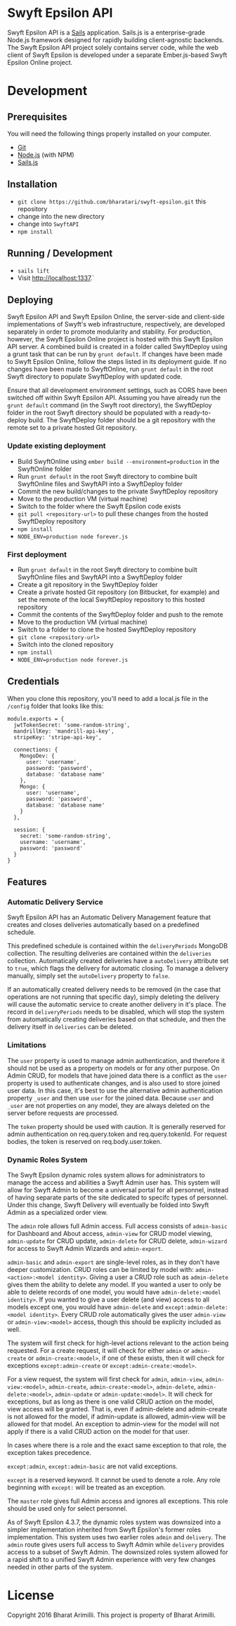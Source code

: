 # Swyft Epsilon API

Swyft Epsilon API is a [Sails](http://sailsjs.org) application. Sails.js is a enterprise-grade Node.js framework designed for rapidly building client-agnostic backends. The Swyft Epsilon API project solely contains server code, while the web client of Swyft Epsilon is developed under a separate Ember.js-based Swyft Epsilon Online project.

# Development

## Prerequisites

You will need the following things properly installed on your computer.

* [Git](http://git-scm.com/)
* [Node.js](http://nodejs.org/) (with NPM)
* [Sails.js](http://sailsjs.org/)

## Installation

* `git clone https://github.com/bharatari/swyft-epsilon.git` this repository
* change into the new directory
* change into `SwyftAPI`
* `npm install`

## Running / Development

* `sails lift`
* Visit [http://localhost:1337](http://localhost:1337).`

## Deploying

Swyft Epsilon API and Swyft Epsilon Online, the server-side and client-side implementations of Swyft's web infrastructure, respectively, are developed separately in order to promote modularity and stability. For production, however, the Swyft Epsilon Online project is hosted with this Swyft Epsilon API server. A combined build is created in a folder called SwyftDeploy using a grunt task that can be run by `grunt default`. If changes have been made to Swyft Epsilon Online, follow the steps listed in its deployment guide. If no changes have been made to SwyftOnline, run `grunt default` in the root Swyft directory to populate SwyftDeploy with updated code.

Ensure that all development environment settings, such as CORS have been switched off within Swyft Epsilon API. Assuming you have already run the `grunt default` command (in the Swyft root directory), the SwyftDeploy folder in the root Swyft directory should be populated with a ready-to-deploy build. The SwyftDeploy folder should be a git repository with the remote set to a private hosted Git repository.

### Update existing deployment

* Build SwyftOnline using `ember build --environment=production` in the SwyftOnline folder
* Run `grunt default` in the root Swyft directory to combine built SwyftOnline files and SwyftAPI into a SwyftDeploy folder
* Commit the new build/changes to the private SwyftDeploy repository
* Move to the production VM (virtual machine)
* Switch to the folder where the Swyft Epsilon code exists
* `git pull <repository-url>`  to pull these changes from the hosted SwyftDeploy repository
* `npm install`
* `NODE_ENV=production node forever.js `

### First deployment

* Run `grunt default` in the root Swyft directory to combine built SwyftOnline files and SwyftAPI into a SwyftDeploy folder
* Create a git repository in the SwyftDeploy folder
* Create a private hosted Git repository (on Bitbucket, for example) and set the remote of the local SwyftDeploy repository to this hosted repository
* Commit the contents of the SwyftDeploy folder and push to the remote
* Move to the production VM (virtual machine)
* Switch to a folder to clone the hosted SwyftDeploy repository
* `git clone <repository-url>`
* Switch into the cloned repository
* `npm install`
* `NODE_ENV=production node forever.js`

## Credentials

When you clone this repository, you'll need to add a local.js file in the `/config` folder that looks like this:

    module.exports = {
      jwtTokenSecret: 'some-random-string',
      mandrillKey: 'mandrill-api-key',
      stripeKey: 'stripe-api-key',

      connections: {
        MongoDev: {
          user: 'username',
          password: 'password',
          database: 'database name'
        },
        Mongo: {
          user: 'username',
          password: 'password',
          database: 'database name'
        }
      },

      session: {
        secret: 'some-random-string',
        username: 'username',
        password: 'password'
      }
    }

## Features

### Automatic Delivery Service

Swyft Epsilon API has an Automatic Delivery Management feature that creates and closes deliveries automatically based on a predefined schedule.

This predefined schedule is contained within the `deliveryPeriods` MongoDB collection. The resulting deliveries are contained within the `deliveries` collection. Automatically created deliveries have a `autoDelivery` attribute set to `true`, which flags the delivery for automatic closing. To manage a delivery manually, simply set the `autoDelivery`  property to `false`.

If an automatically created delivery needs to be removed (in the case that operations are not running that specific day), simply deleting the delivery will cause the automatic service to create another delivery in it's place. The record in `deliveryPeriods` needs to be disabled, which will stop the system from automatically creating deliveries based on that schedule, and then the delivery itself in `deliveries` can be deleted.

### Limitations

The `user` property is used to manage admin authentication, and therefore it should not be used as a property on models or for any other purpose. On Admin CRUD, for models that have joined data there is a conflict as the `user` property is used to authenticate changes, and is also used to store joined user data. In this case, it's best to use the alternative admin authentication property `_user` and then use `user` for the joined data. Because `user` and `_user` are not properties on any model, they are always deleted on the server before requests are processed.

The `token` property should be used with caution. It is generally reserved for admin authentication on req.query.token and req.query.tokenId. For request bodies, the token is reserved on req.body.user.token.

### Dynamic Roles System

The Swyft Epsilon dynamic roles system allows for administrators to manage the access and abilities a Swyft Admin user has. This system will allow for Swyft Admin to become a universal portal for all personnel, instead of having separate parts of the site  dedicated to specifc types of personnel. Under this change, Swyft Delivery will eventually be folded into Swyft Admin as a specialized order view.

The `admin` role allows full Admin access. Full access consists of `admin-basic` for Dashboard and About access, `admin-view` for CRUD model viewing, `admin-update` for CRUD update, `admin-delete` for CRUD delete, `admin-wizard` for access to Swyft Admin Wizards and `admin-export`.

`admin-basic` and `admin-export` are single-level roles, as in they don't have deeper customization. CRUD roles can be limited by model with: `admin-<action>:<model identity>`. Giving a user a CRUD role such as `admin-delete` gives them the ability to delete any model. If you wanted a user to only be able to delete records of one model, you would have `admin-delete:<model identity>`. If you wanted to give a user delete (and view) access to all models except one, you would have `admin-delete` and `except:admin-delete:<model identity>`. Every CRUD role automatically gives the user `admin-view` or `admin-view:<model>` access, though this should be explicity included as well.

The system will first check for high-level actions relevant to the action being requested. For a create request, it will check for either `admin` or `admin-create` or `admin-create:<model>`, if one of these exists, then it will check for exceptions `except:admin-create` or `except:admin-create:<model>`.

For a view request, the system will first check for `admin`, `admin-view`, `admin-view:<model>`, `admin-create`, `admin-create:<model>`, `admin-delete`, `admin-delete:<model>`, `admin-update` or `admin-update:<model>`. It will check for exceptions, but as long as there is one valid CRUD action on the model, view access will be granted. That is, even if admin-delete and admin-create is not allowed for the model, if admin-update is allowed, admin-view will be allowed for that model. An exception to admin-view for the model will not apply if there is a valid CRUD action on the model for that user.

In cases where there is a role and the exact same exception to that role, the exception takes precedence.

`except:admin`, `except:admin-basic` are not valid exceptions.

`except` is a reserved keyword. It cannot be used to denote a role. Any role beginning with `except:` will be treated as an exception.

The `master` role gives full Admin access and ignores all exceptions. This role should be used only for select personnel.

As of Swyft Epsilon 4.3.7, the dynamic roles system was downsized into a simpler implementation inherited from Swyft Epsilon's former roles implementation. This system uses two earlier roles `admin` and `delivery`. The `admin` route gives users full access to Swyft Admin while `delivery` provides access to a subset of Swyft Admin. The downsized roles system allowed for a rapid shift to a unified Swyft Admin experience with very few changes needed in other parts of the system.


# License

Copyright 2016 Bharat Arimilli.
This project is property of Bharat Arimilli.




